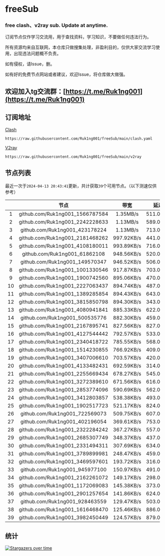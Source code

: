 # freeSub
### free clash、v2ray sub. Update at anytime.

订阅节点仅作学习交流用，用于查找资料，学习知识，不要做任何违法行为。

所有资源均来自互联网，本仓库只做搜集处理，非盈利目的，仅供大家交流学习使用，出现违法问题概不负责。

如有侵权，请Issue，删。

如有好的免费节点网站或者建议，欢迎Issue，将仓库做大做强。

## 欢迎加入tg交流群：[https://t.me/Ruk1ng001](https://t.me/Ruk1ng001)

## 订阅地址
[Clash](https://raw.githubusercontent.com/Ruk1ng001/freeSub/main/clash.yaml)
```
https://raw.githubusercontent.com/Ruk1ng001/freeSub/main/clash.yaml
```
[V2ray](https://raw.githubusercontent.com/Ruk1ng001/freeSub/main/v2ray)
```
https://raw.githubusercontent.com/Ruk1ng001/freeSub/main/v2ray
```

## 节点列表

最近一次于`2024-04-13 20:43:41`更新，共计获取`39`个可用节点。（以下测速仅供参考）

|  | 节点 | 带宽 | 延迟 |
|:-:|:--:|:--:|:--:|
 | 1 | github.com/Ruk1ng001_1566787584 | 1.35MB/s | 511.00ms |
 | 2 | github.com/Ruk1ng001_2242228633 | 1.13MB/s | 589.00ms |
 | 3 | github.com/Ruk1ng001_423178224 | 1.13MB/s | 713.00ms |
 | 4 | github.com/Ruk1ng001_2181468262 | 997.92KB/s | 441.00ms |
 | 5 | github.com/Ruk1ng001_4108180011 | 993.89KB/s | 716.00ms |
 | 6 | github.com/Ruk1ng001_61862108 | 948.56KB/s | 520.00ms |
 | 7 | github.com/Ruk1ng001_149570347 | 946.52KB/s | 506.00ms |
 | 8 | github.com/Ruk1ng001_1001330546 | 917.87KB/s | 703.00ms |
 | 9 | github.com/Ruk1ng001_1900742560 | 895.06KB/s | 470.00ms |
 | 10 | github.com/Ruk1ng001_2227063437 | 894.74KB/s | 487.00ms |
 | 11 | github.com/Ruk1ng001_1389285854 | 894.43KB/s | 643.00ms |
 | 12 | github.com/Ruk1ng001_3815850798 | 894.30KB/s | 343.00ms |
 | 13 | github.com/Ruk1ng001_4080941841 | 885.33KB/s | 622.00ms |
 | 14 | github.com/Ruk1ng001_500535776 | 882.30KB/s | 459.00ms |
 | 15 | github.com/Ruk1ng001_2167895741 | 827.56KB/s | 827.00ms |
 | 16 | github.com/Ruk1ng001_4127544442 | 792.57KB/s | 533.00ms |
 | 17 | github.com/Ruk1ng001_2340418722 | 785.55KB/s | 568.00ms |
 | 18 | github.com/Ruk1ng001_1514230855 | 766.92KB/s | 409.00ms |
 | 19 | github.com/Ruk1ng001_3407006610 | 703.57KB/s | 420.00ms |
 | 20 | github.com/Ruk1ng001_4133482431 | 692.59KB/s | 314.00ms |
 | 21 | github.com/Ruk1ng001_2255669434 | 678.27KB/s | 545.00ms |
 | 22 | github.com/Ruk1ng001_3272389610 | 671.56KB/s | 616.00ms |
 | 23 | github.com/Ruk1ng001_2853774096 | 590.69KB/s | 562.00ms |
 | 24 | github.com/Ruk1ng001_3412803857 | 538.38KB/s | 493.00ms |
 | 25 | github.com/Ruk1ng001_1902517723 | 521.17KB/s | 824.00ms |
 | 26 | github.com/Ruk1ng001_722569073 | 509.75KB/s | 607.00ms |
 | 27 | github.com/Ruk1ng001_402196054 | 369.61KB/s | 753.00ms |
 | 28 | github.com/Ruk1ng001_2322284242 | 367.27KB/s | 557.00ms |
 | 29 | github.com/Ruk1ng001_2685307749 | 348.37KB/s | 437.00ms |
 | 30 | github.com/Ruk1ng001_2331494311 | 307.69KB/s | 634.00ms |
 | 31 | github.com/Ruk1ng001_3789899981 | 248.47KB/s | 459.00ms |
 | 32 | github.com/Ruk1ng001_3469597601 | 193.72KB/s | 316.00ms |
 | 33 | github.com/Ruk1ng001_945977100 | 150.97KB/s | 491.00ms |
 | 34 | github.com/Ruk1ng001_2162261072 | 149.17KB/s | 298.00ms |
 | 35 | github.com/Ruk1ng001_1172069083 | 145.38KB/s | 373.00ms |
 | 36 | github.com/Ruk1ng001_2901257654 | 141.86KB/s | 624.00ms |
 | 37 | github.com/Ruk1ng001_928463559 | 129.47KB/s | 503.00ms |
 | 38 | github.com/Ruk1ng001_1616468470 | 125.46KB/s | 886.00ms |
 | 39 | github.com/Ruk1ng001_3982450449 | 124.57KB/s | 879.00ms |


## 统计

[![Stargazers over time](https://starchart.cc/Ruk1ng001/freeSub.svg)](https://starchart.cc/Ruk1ng001/freeSub)
